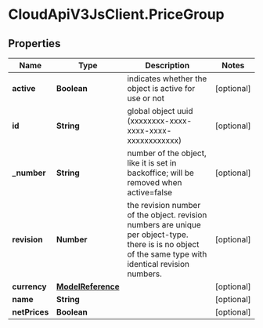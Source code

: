 # CloudApiV3JsClient.PriceGroup

## Properties
Name | Type | Description | Notes
------------ | ------------- | ------------- | -------------
**active** | **Boolean** | indicates whether the object is active for use or not | [optional] 
**id** | **String** | global object uuid (xxxxxxxx-xxxx-xxxx-xxxx-xxxxxxxxxxxx) | [optional] 
**_number** | **String** | number of the object, like it is set in backoffice; will be removed when active&#x3D;false | [optional] 
**revision** | **Number** | the revision number of the object. revision numbers are unique per object-type. there is is no object of the same type with identical revision numbers. | [optional] 
**currency** | [**ModelReference**](ModelReference.md) |  | [optional] 
**name** | **String** |  | [optional] 
**netPrices** | **Boolean** |  | [optional] 


